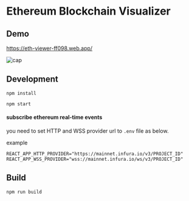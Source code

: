 # Ethereum Blockchain Visualizer

## Demo
https://eth-viewer-ff098.web.app/

![cap](https://user-images.githubusercontent.com/3281804/124370766-cfe4c600-dcb5-11eb-9a59-d72e0961f735.png)

## Development

```
npm install

npm start
```

#### subscribe ethereum real-time events

you need to set HTTP and WSS provider url to `.env` file as below.

example  
```
REACT_APP_HTTP_PROVIDER="https://mainnet.infura.io/v3/PROJECT_ID"
REACT_APP_WSS_PROVIDER="wss://mainnet.infura.io/ws/v3/PROJECT_ID"
```

## Build

```
npm run build
```



